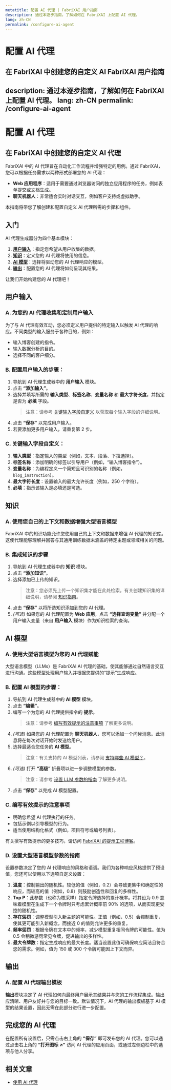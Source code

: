 ```yaml
---
metatitle: 配置 AI 代理 | FabriXAI 用户指南
description: 通过本逐步指南，了解如何在 FabriXAI 上配置 AI 代理。
lang: zh-CN
permalink: /configure-ai-agent
---
```


# 配置 AI 代理

## 在 FabriXAI 中创建您的自定义 AI FabriXAI 用户指南
description: 通过本逐步指南，了解如何在 FabriXAI 上配置 AI 代理。
lang: zh-CN
permalink: /configure-ai-agent
---

# 配置 AI 代理

## 在 FabriXAI 中创建您的自定义 AI 代理

FabriXAI 中的 AI 代理旨在自动化工作流程并增强特定的用例。通过 FabriXAI，您可以根据任务需求以两种形式部署您的 AI 代理：

- **Web 应用程序**：适用于需要通过浏览器访问的独立应用程序的任务，例如表单提交或文档生成。
- **聊天机器人**：非常适合实时对话交互，例如客户支持或虚拟助手。

本指南将带您了解创建和配置自定义 AI 代理所需的步骤和组件。

## 入门

AI 代理生成器分为四个基本模块：

1. **[用户输入](/zh-cn/configure-ai-agent/#用户输入)**：指定您希望从用户收集的数据。
2. **[知识](/zh-cn/configure-ai-agent/#知识)**：定义您的 AI 代理将使用的信息。
3. **[AI 模型](/zh-cn/configure-ai-agent/#ai-模型)**：选择将驱动您的 AI 代理响应的模型。
4. **[输出](/zh-cn/configure-ai-agent/#输出)**：配置您的 AI 代理将如何呈现其结果。

让我们开始构建您的 AI 代理吧！

## 用户输入

### A. 为您的 AI 代理收集和定制用户输入

为了与 AI 代理有效互动，您必须定义用户提供的特定输入以触发 AI 代理的响应。不同类型的输入服务于各种目的，例如：

- 输入博客创建的指令。
- 输入数据分析的目的。
- 选择不同的客户细分。

### B. 配置用户输入的步骤：

1. 导航到 AI 代理生成器中的 **用户输入** 模块。
2. 点击 **“添加输入”**。
3. 选择并填写所需的 **输入类型**、**标签名称**、**变量名称** 和 **最大字符长度**，并指定是否为 **必填** 字段。
   > 注意：请参考 [关键输入字段自定义](/zh-cn/configure-ai-agent/#关键输入字段自定义) 以获取每个输入字段的详细说明。
4. 点击 **“保存”** 以完成用户输入。
5. 若要添加更多用户输入，请重复第 2 步。

### C. 关键输入字段自定义：

1. **输入类型**：指定输入的类型（例如，文本、段落、下拉选择）。
2. **标签名称**：添加明确的标签以引导用户（例如，“输入博客指令”）。
3. **变量名称**：为编程定义一个简短且可识别的名称（例如，`blog_instruction`）。
4. **最大字符长度**：设置输入的最大允许长度（例如，250 个字符）。
5. **必填**：指示该输入是必填还是可选。

## 知识

### A. 使用您自己的上下文和数据增强大型语言模型

FabriXAI 中的知识功能允许您使用自己的上下文和数据来增强 AI 代理的知识库。这使代理能够理解并回答与其通用训练数据未涵盖的特定主题或领域相关的问题。

### B. 集成知识的步骤

1. 导航到 AI 代理生成器中的 **知识** 模块。
2. 点击 **“添加知识”**。
3. 选择添加已上传的知识。
   > 注意：您必须先上传一个知识集才能在此处检索。有关创建知识集的详细说明，请参阅 [知识指南](/zh-cn/knowledge)。
4. 点击 **“保存”** 以将所选知识添加到您的 AI 代理。
5. *(可选)* 如果您的 AI 代理配置为 **Web 应用**，点击 **“选择查询变量”** 并分配一个用户输入变量（来自 **用户输入** 模块）作为知识检索的查询。

## AI 模型

### A. 使用大型语言模型为您的 AI 代理赋能

大型语言模型（LLMs）是 FabriXAI AI 代理的基础，使其能够通过自然语言交互进行沟通。这些模型处理用户输入并根据您提供的“提示”生成响应。

### B. 配置 AI 模型的步骤：

1. 导航到 AI 代理生成器中的 **AI 模型** 模块。
2. 点击 **“编辑”**。
3. 编写一个为您的 AI 代理提供指令的 **提示**。
   > 注意：请参考 [编写有效提示的注意事项](/zh-cn/configure-ai-agent/#c-编写有效提示的注意事项) 了解更多说明。
4. *(可选)* 如果您的 AI 代理配置为 **聊天机器人**，您可以添加一个问候消息。此消息将在每次对话开始时发送给用户。
5. 选择最适合您任务的 **AI 模型**。
   > 注意：有关支持的 AI 模型列表，请参阅 [支持哪些 AI 模型？](/zh-cn/what-ai-models-are-supported)。
6. *(可选)* 打开 **“高级”** 折叠项以进一步调整模型的参数。
   > 注意：请参考 [设置 LLM 参数的指南](/zh-cn/configure-ai-agent/#d-设置-llm-参数的指南) 了解更多说明。
7. 点击 **“保存”** 以完成 AI 模型配置。

### C. 编写有效提示的注意事项

- 明确您希望 AI 代理执行的任务。
- 包括示例以引导模型的行为。
- 适当使用结构化格式（例如，项目符号或编号列表）。

有关撰写有效提示的更多技巧，请访问 [FabriXAI 的提示工程博客](https://www.fabrixai.com/blog/category/prompt-engineering)。

### D. 设置大型语言模型参数的指南

设置参数决定了您的 AI 代理响应的风格和语调。我们为各种响应风格提供了预设值，您还可以使用以下选项自定义设置：

1. **温度**：控制输出的随机性。较低的值（例如，0.2）会导致更集中和确定性的响应，而较高的值（例如，0.8）则鼓励创造性和回复的多样性。
2. **Top P**：此参数（也称为核采样）指定令牌选择的累计概率。将其设为 0.9 意味着模型在生成下一个令牌时只考虑累计概率前 90% 的选项，从而实现更受控的随机性。
3. **存在惩罚**：调整模型引入新主题的可能性。正值（例如，0.5）会抑制重复，使其更可能引入新概念，而接近 0 的值则允许更多的重复。
4. **频率惩罚**：根据令牌在文本中的频率，减少模型重复相同令牌的可能性。值为 0.5 会稍微惩罚常见令牌，促进输出的多样性。
5. **最大令牌数**：指定生成响应的最大长度。适当设置此值可确保响应简洁且符合您的需求。例如，值为 150 或 300 个令牌可能因上下文而异。

## 输出

### A. 配置 AI 代理输出模板

**输出**模块决定了 AI 代理如何向最终用户展示其结果并与您的工作流程集成。输出应清晰、用户友好并与您的目标一致。默认情况下，AI 代理的输出模板基于 AI 模型的结果设置，因此无需在此部分进行进一步配置。

## 完成您的 AI 代理

在配置所有设置后，只需点击右上角的 **“保存”** 即可发布您的 AI 代理。您可以通过点击右上角的 **“打开图标 ↗”** 访问 AI 代理的应用页面，或通过左侧边栏中的选项与他人分享。

## 相关文章
- [使用 AI 代理](/zh-cn/use-ai-agent)
